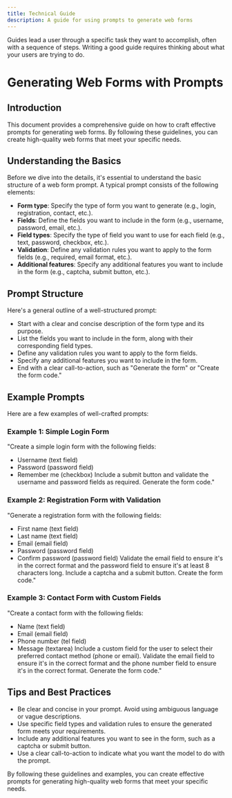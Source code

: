 ```yaml
---
title: Technical Guide
description: A guide for using prompts to generate web forms
---
```


Guides lead a user through a specific task they want to accomplish, often with a sequence of steps.
Writing a good guide requires thinking about what your users are trying to do.

**Generating Web Forms with Prompts**
=====================================

**Introduction**
---------------

This document provides a comprehensive guide on how to craft effective prompts for generating web forms. By following these guidelines, you can create high-quality web forms that meet your specific needs.

**Understanding the Basics**
---------------------------

Before we dive into the details, it's essential to understand the basic structure of a web form prompt. A typical prompt consists of the following elements:

* **Form type**: Specify the type of form you want to generate (e.g., login, registration, contact, etc.).
* **Fields**: Define the fields you want to include in the form (e.g., username, password, email, etc.).
* **Field types**: Specify the type of field you want to use for each field (e.g., text, password, checkbox, etc.).
* **Validation**: Define any validation rules you want to apply to the form fields (e.g., required, email format, etc.).
* **Additional features**: Specify any additional features you want to include in the form (e.g., captcha, submit button, etc.).

**Prompt Structure**
--------------------

Here's a general outline of a well-structured prompt:

* Start with a clear and concise description of the form type and its purpose.
* List the fields you want to include in the form, along with their corresponding field types.
* Define any validation rules you want to apply to the form fields.
* Specify any additional features you want to include in the form.
* End with a clear call-to-action, such as "Generate the form" or "Create the form code."

**Example Prompts**
-------------------

Here are a few examples of well-crafted prompts:

### Example 1: Simple Login Form

"Create a simple login form with the following fields:
* Username (text field)
* Password (password field)
* Remember me (checkbox)
Include a submit button and validate the username and password fields as required. Generate the form code."

### Example 2: Registration Form with Validation

"Generate a registration form with the following fields:
* First name (text field)
* Last name (text field)
* Email (email field)
* Password (password field)
* Confirm password (password field)
Validate the email field to ensure it's in the correct format and the password field to ensure it's at least 8 characters long. Include a captcha and a submit button. Create the form code."

### Example 3: Contact Form with Custom Fields

"Create a contact form with the following fields:
* Name (text field)
* Email (email field)
* Phone number (tel field)
* Message (textarea)
Include a custom field for the user to select their preferred contact method (phone or email). Validate the email field to ensure it's in the correct format and the phone number field to ensure it's in the correct format. Generate the form code."

**Tips and Best Practices**
---------------------------

* Be clear and concise in your prompt. Avoid using ambiguous language or vague descriptions.
* Use specific field types and validation rules to ensure the generated form meets your requirements.
* Include any additional features you want to see in the form, such as a captcha or submit button.
* Use a clear call-to-action to indicate what you want the model to do with the prompt.

By following these guidelines and examples, you can create effective prompts for generating high-quality web forms that meet your specific needs.
